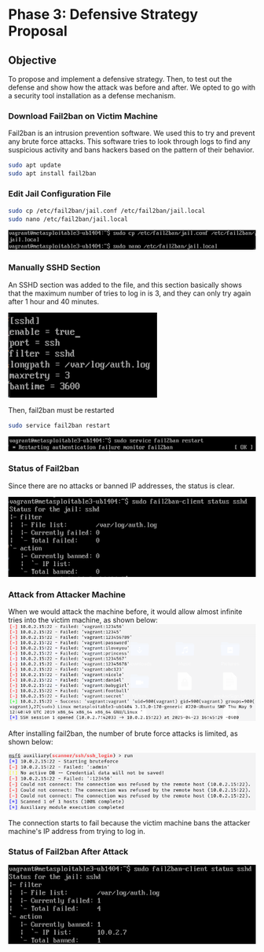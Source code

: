# Phase 3: Defensive Strategy Proposal

## Objective

To propose and implement a defensive strategy. Then, to test out the defense and show how the attack was before and after. We opted to go with a security tool installation as a defense mechanism. 

###  Download Fail2ban on Victim Machine

Fail2ban is an intrusion prevention software. We used this to try and prevent any brute force attacks. This software tries to look through logs to find any suspicious activity and bans hackers based on the pattern of their behavior. 

```bash
sudo apt update
sudo apt install fail2ban
```
###  Edit Jail Configuration File

```bash
sudo cp /etc/fail2ban/jail.conf /etc/fail2ban/jail.local
sudo nano /etc/fail2ban/jail.local
```

![Alt Text](Download_Necessary_Packages.png)

### Manually SSHD Section
An SSHD section was added to the file, and this section basically shows that the maximum number of tries to log in is 3, and they can only try again after 1 hour and 40 minutes. 

![Alt Text](Manually_Add_To_File.png)

Then, fail2ban must be restarted

```bash
sudo service fail2ban restart
```
![Alt Text](Restart_Fail2ban.png)

### Status of Fail2ban
Since there are no attacks or banned IP addresses, the status is clear. 

![Alt Text](Status_Before.png)


### Attack from Attacker Machine

When we would attack the machine before, it would allow almost infinite tries into the victim machine, as shown below: 
![Alt Text](Brute_Force_Attack_On_Victim_Machine.png)

After installing fail2ban, the number of brute force attacks is limited, as shown below:

![Alt Text](Attack_Now.png)

The connection starts to fail because the victim machine bans the attacker machine's IP address from trying to log in. 


### Status of Fail2ban After Attack

![Alt Text](Status_After.png)

















